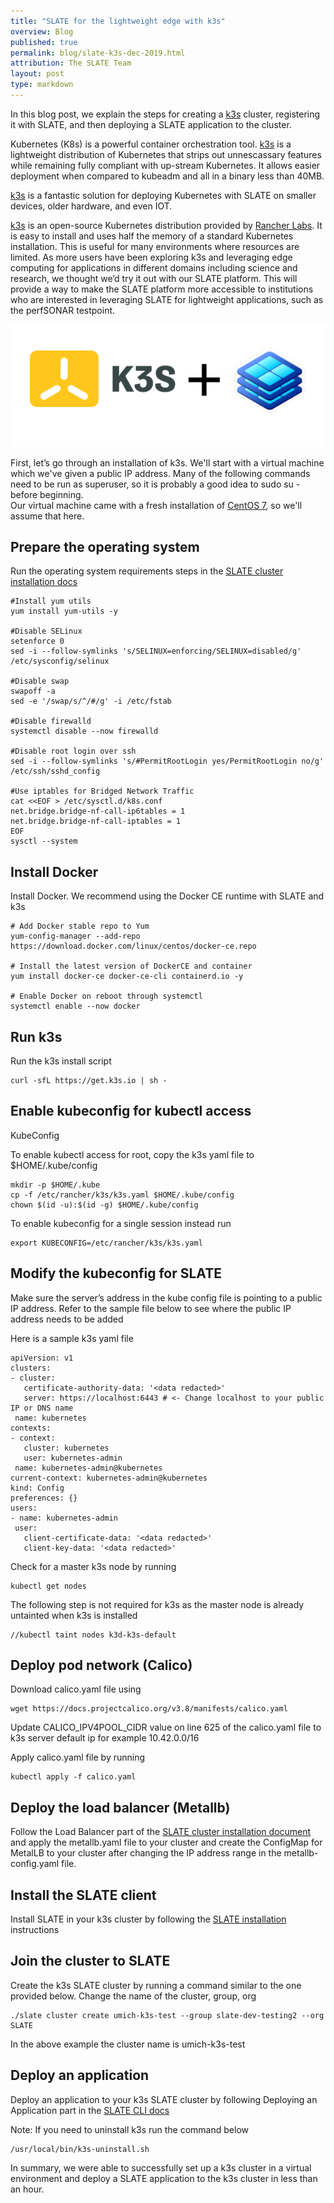 ```yaml
---
title: "SLATE for the lightweight edge with k3s"
overview: Blog
published: true
permalink: blog/slate-k3s-dec-2019.html
attribution: The SLATE Team
layout: post
type: markdown
---
```



In this blog post, we explain the steps for creating a [k3s](https://k3s.io) cluster, registering 
it with SLATE, and then deploying a SLATE application to the cluster.

Kubernetes (K8s) is a powerful container orchestration tool. [k3s](https://k3s.io) is a lightweight distribution of Kubernetes that strips out unnescassary features while remaining fully compliant with up-stream Kubernetes. It allows easier deployment when compared to kubeadm and all in a binary less than 40MB.

[k3s](https://k3s.io) is a fantastic solution for deploying Kubernetes with SLATE on smaller devices, older hardware, and even IOT. 

[k3s](https://k3s.io) is an open-source Kubernetes distribution provided by [Rancher Labs](https://rancher.com/). It is easy to install and uses half the memory of a standard Kubernetes installation. This is useful for many environments where resources are limited. As more users have been exploring k3s and leveraging edge computing for applications in different domains including science and research, we thought we’d try it out with our SLATE platform. This will provide a way to make the SLATE platform more accessible to institutions who are interested in leveraging SLATE for lightweight applications, such as the perfSONAR testpoint.

![](/img/posts/k3s-slate_600.png)

<!--end_excerpt-->

First, let’s go through an installation of k3s. We'll start with a virtual machine 
which we've given a public IP address. Many of the following commands need to be 
run as superuser, so it is probably a good idea to sudo su - before beginning.  
Our virtual machine came with a fresh installation of [CentOS 7](https://www.centos.org/download), 
so we'll assume that here.

## Prepare the operating system

Run the operating system requirements steps in the [SLATE cluster installation docs](https://slateci.io/docs/cluster/)

	#Install yum utils
	yum install yum-utils -y

	#Disable SELinux
	setenforce 0
	sed -i --follow-symlinks 's/SELINUX=enforcing/SELINUX=disabled/g' /etc/sysconfig/selinux

    #Disable swap
	swapoff -a
	sed -e '/swap/s/^/#/g' -i /etc/fstab

	#Disable firewalld
	systemctl disable --now firewalld

	#Disable root login over ssh
	sed -i --follow-symlinks 's/#PermitRootLogin yes/PermitRootLogin no/g' /etc/ssh/sshd_config

	#Use iptables for Bridged Network Traffic
	cat <<EOF > /etc/sysctl.d/k8s.conf
	net.bridge.bridge-nf-call-ip6tables = 1
	net.bridge.bridge-nf-call-iptables = 1
	EOF
	sysctl --system

## Install Docker

Install Docker. We recommend using the Docker CE runtime with SLATE and k3s

	# Add Docker stable repo to Yum
	yum-config-manager --add-repo https://download.docker.com/linux/centos/docker-ce.repo

	# Install the latest version of DockerCE and container 
	yum install docker-ce docker-ce-cli containerd.io -y

	# Enable Docker on reboot through systemctl
	systemctl enable --now docker

## Run k3s

Run the k3s install script

	curl -sfL https://get.k3s.io | sh -

## Enable kubeconfig for kubectl access

KubeConfig

To enable kubectl access for root, copy the k3s yaml file to $HOME/.kube/config

	mkdir -p $HOME/.kube
	cp -f /etc/rancher/k3s/k3s.yaml $HOME/.kube/config	
	chown $(id -u):$(id -g) $HOME/.kube/config

To enable kubeconfig for a single session instead run

	export KUBECONFIG=/etc/rancher/k3s/k3s.yaml

## Modify the kubeconfig for SLATE

Make sure the server’s address in the kube config file is pointing to a public IP address. Refer to the sample file below to see where the public IP address needs to be added

Here is a sample k3s yaml file 

	apiVersion: v1
	clusters:
	- cluster:
	   certificate-authority-data: '<data redacted>'
	   server: https://localhost:6443 # <- Change localhost to your public IP or DNS name
	 name: kubernetes
	contexts:
	- context:
	   cluster: kubernetes
	   user: kubernetes-admin
	 name: kubernetes-admin@kubernetes
	current-context: kubernetes-admin@kubernetes
	kind: Config
	preferences: {}
	users:
	- name: kubernetes-admin
	 user:
	   client-certificate-data: '<data redacted>'
	   client-key-data: '<data redacted>'

Check for a master k3s node by running

	kubectl get nodes

The following step is not required for k3s as the master node is already untainted when k3s is installed

	//kubectl taint nodes k3d-k3s-default

## Deploy pod network (Calico)

Download calico.yaml file using

	wget https://docs.projectcalico.org/v3.8/manifests/calico.yaml

Update CALICO_IPV4POOL_CIDR  value on line 625 of the calico.yaml file to k3s server default ip for example 10.42.0.0/16

Apply calico.yaml file by running

	kubectl apply -f calico.yaml

## Deploy the load balancer (Metallb)

Follow the Load Balancer part of the [SLATE cluster installation document](https://slateci.io/docs/cluster/) and apply the metallb.yaml file to your cluster and create the ConfigMap for MetalLB to your cluster after changing the IP address range in the metallb-config.yaml file.

## Install the SLATE client

Install SLATE in your k3s cluster  by following the [SLATE installation](https://portal.slateci.io/cli) instructions

## Join the cluster to SLATE

Create the k3s SLATE cluster by running a command similar to the one provided below. Change the name of the cluster, group, org

	./slate cluster create umich-k3s-test --group slate-dev-testing2 --org SLATE

In the above example the cluster name is umich-k3s-test

## Deploy an application

Deploy an application to your k3s SLATE cluster by following Deploying an Application
part in the [SLATE CLI docs](https://slateci.io/docs/tools)

Note: If you need to uninstall k3s run the command below

	/usr/local/bin/k3s-uninstall.sh

In summary, we were able to successfully set up a k3s cluster in a virtual environment and deploy a SLATE application to the k3s cluster in less than an hour.






